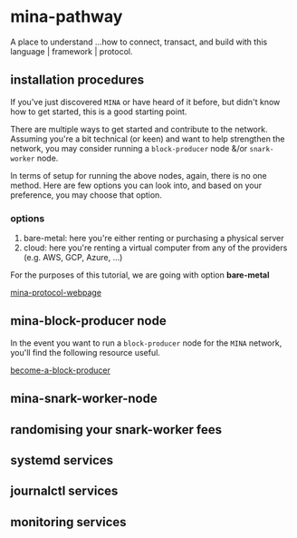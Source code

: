 # mina-pathway
A place to understand ...how to connect, transact, and build with this language | framework | protocol.

## installation procedures
If you've just discovered `MINA` or have heard of it before, but didn't know how to get started, this is a good starting point.

There are multiple ways to get started and contribute to the network. Assuming you're a bit technical (or keen) and want to help strengthen the network, you may consider running a `block-producer` node &/or `snark-worker` node.

In terms of setup for running the above nodes, again, there is no one method. Here are few options you can look into, and based on your preference, you may choose that option.

### options
1. bare-metal: here you're either renting or purchasing a physical server
2. cloud: here you're renting a virtual computer from any of the providers (e.g. AWS, GCP, Azure, ...)

For the purposes of this tutorial, we are going with option **bare-metal**
 

[mina-protocol-webpage](https://minaprotocol.com/)

## mina-block-producer node
In the event you want to run a `block-producer` node for the `MINA` network, you'll find the following resource useful.

[become-a-block-producer](https://minaprotocol.com/docs/node-operator)

## mina-snark-worker-node

## randomising your snark-worker fees

## systemd services

## journalctl services

## monitoring services